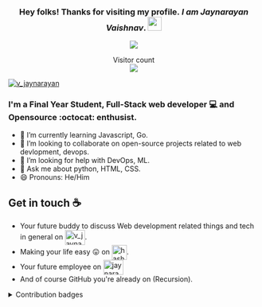 <h3 align="center"> Hey folks! Thanks for visiting my profile.<em> I am Jaynarayan Vaishnav</em>.
  <img src="https://media.giphy.com/media/hvRJCLFzcasrR4ia7z/giphy.gif" width="28">
</h3>
<!-- Typing SVG by DenverCoder1 - https://github.com/DenverCoder1/readme-typing-svg -->
<p align="center"> 
    <a href="https://github.com/DenverCoder1/readme-typing-svg"><img src="https://readme-typing-svg.herokuapp.com?lines=Computer+Engineering+Student;Full-stack+Web+Developer;Open%20Source%20|%20DevOps%20|%20AI%20|%20Ml%20;&center=true&width=580&height=45"></a>
</p>
<p align="center"> 
  Visitor count<br>
  <img src="https://profile-counter.glitch.me/jaynarayan-vaishnav/count.svg" />
</p>
<p align="left"> <a href="https://twitter.com/intent/follow?screen_name=jaystwtt" target="blank"><img src="https://img.shields.io/twitter/follow/jaystwtt?logo=twitter&style=for-the-badge" alt="v_jaynarayan" /></a> </p>

### I'm a Final Year Student, Full-Stack web developer :computer: and Opensource :octocat: enthusist.

<!--- 🔭 I'm currently working on ... -->
- 🌱 I’m currently learning Javascript, Go.
- 👯 I’m looking to collaborate on open-source projects related to web devlopment, devops.
- 🤔 I’m looking for help with DevOps, ML.
- 💬 Ask me about python, HTML, CSS.
- 😄 Pronouns: He/Him

## Get in touch :coffee:

- Your future buddy to discuss Web development related things and tech in general on <a href="https://twitter.com/intent/follow?screen_name=v_jaynarayan" target="blank"><img align="center" src="https://raw.githubusercontent.com/rahuldkjain/github-profile-readme-generator/master/src/images/icons/Social/twitter.svg" alt="v_jaynarayan" height="30" width="40" /></a>.
- Making your life easy :stuck_out_tongue: on <a href="https://hashnode.com/@JaynarayanVaishnav" target="blank"><img align="center" src="https://seeklogo.com/images/H/hashnode-logo-B114767E70-seeklogo.com.png" alt="hashnode.com" height="30" width="30" /></a>.
- Your future employee on <a href="https://www.linkedin.com/in/jaynarayan-vaishnav-39620b149/" target="blank"><img align="center" src="https://raw.githubusercontent.com/rahuldkjain/github-profile-readme-generator/master/src/images/icons/Social/linked-in-alt.svg" alt="jaynarayan-vaishnav" height="30" width="40" /></a>
- And of course GitHub you're already on (Recursion).

<details>
  <summary>Contribution badges</summary>
  <p align ="center">
     <img src="https://github-readme-stats.vercel.app/api?username=jaynarayan-vaishnav&show_icons=true&locale=en" alt="jaynarayan-vaisshnav" width="48%"/>
     <img src ="https://github-readme-streak-stats.herokuapp.com?user=Jaynarayan-vaishnav" alt="jaynarayan-vaishnav" width="48%"/>
  </p>
</details>
<!-- programming languages 
<p align="center">
  <img src="https://img.shields.io/badge/Programming-Languages-HTML-blue.svg" alt="HTML" />
  <img src="https://img.shields.io/badge/Programming-Languages-CSS-blue.svg" alt="CSS" />
  <img src="https://img.shields.io/badge/Programming-Languages-Javascript-blue.svg" alt="Javascript" />
  <img src="https://img.shields.io/badge/Programming-Languages-Go-blue.svg" alt="Go" />
  <img src="https://img.shields.io/badge/Programming-Languages-Python-blue.svg" alt="Python" />
</p>
-->
